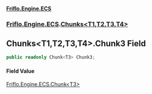 #### [Friflo.Engine.ECS](index.md#'index')
### [Friflo.Engine.ECS](Friflo.Engine.ECS.md#'Friflo.Engine.ECS').[Chunks&lt;T1,T2,T3,T4&gt;](Chunks_T1,T2,T3,T4_.md#'Friflo.Engine.ECS.Chunks<T1,T2,T3,T4>')

## Chunks<T1,T2,T3,T4>.Chunk3 Field

```csharp
public readonly Chunk<T3> Chunk3;
```

#### Field Value
[Friflo.Engine.ECS.Chunk&lt;](Chunk_T_.md#'Friflo.Engine.ECS.Chunk<T>')[T3](Chunks_T1,T2,T3,T4_.md#Friflo.Engine.ECS.Chunks_T1,T2,T3,T4_.T3#'Friflo.Engine.ECS.Chunks<T1,T2,T3,T4>.T3')[&gt;](Chunk_T_.md#'Friflo.Engine.ECS.Chunk<T>')